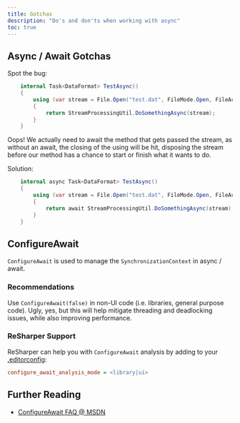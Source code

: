 ```yaml
---
title: Gotchas
description: "Do's and don'ts when working with async"
toc: true
---
```


## Async / Await Gotchas

Spot the bug:

```csharp
    internal Task<DataFormat> TestAsync()
    {
        using (var stream = File.Open("test.dat", FileMode.Open, FileAccess.Read, FileShare.Read))
        {
            return StreamProcessingUtil.DoSomethingAsync(stream);
        }
    }
```

Oops! We actually need to await the method that gets passed the stream, as without an await, the closing of the using will be hit, disposing the stream before our method has a chance to start or finish what it wants to do.

Solution:

```csharp
    internal async Task<DataFormat> TestAsync()
    {
        using (var stream = File.Open("test.dat", FileMode.Open, FileAccess.Read, FileShare.Read))
        {
            return await StreamProcessingUtil.DoSomethingAsync(stream);
        }
    }
```

## ConfigureAwait

`ConfigureAwait` is used to manage the `SynchronizationContext` in async / await.

### Recommendations

Use `ConfigureAwait(false)` in non-UI code (i.e. libraries, general purpose code). Ugly, yes, but this will help mitigate threading and deadlocking issues, while also improving performance.

### ReSharper Support

ReSharper can help you with `ConfigureAwait` analysis by adding to your [.editorconfig](/wiki/practices/editorconfig/):

```ini
configure_await_analysis_mode = <library|ui>
```

## Further Reading

* [ConfigureAwait FAQ @ MSDN](https://devblogs.microsoft.com/dotnet/configureawait-faq/)